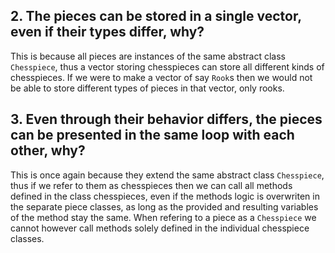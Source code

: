 ## 2. The pieces can be stored in a single vector, even if their types differ, why?
This is because all pieces are instances of the same abstract class `Chesspiece`, thus a vector storing chesspieces
 can store all different kinds of chesspieces. If we were to make a vector of say `Rook`s then we would not be able
  to store different types of pieces in that vector, only rooks.
## 3. Even through their behavior differs, the pieces can be presented in the same loop with each other, why?
This is once again because they extend the same abstract class `Chesspiece`, thus if we refer to them as chesspieces
 then we can call all methods defined in the class chesspieces, even if the methods logic is overwriten in the
  separate piece classes, as long as the provided and resulting variables of the method stay the same. When refering
   to a piece as a `Chesspiece` we cannot however call methods solely defined in the individual chesspiece classes.